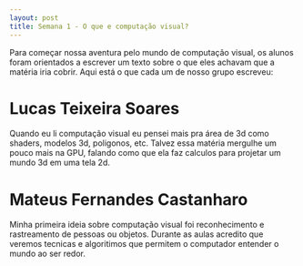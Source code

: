 ```yaml
---
layout: post
title: Semana 1 - O que e computação visual?
---
```


Para começar nossa aventura pelo mundo de computação visual, os alunos foram orientados a escrever um texto sobre o que eles achavam que a matéria iria cobrir. Aqui está o que cada um de nosso grupo escreveu:

# Lucas Teixeira Soares

Quando eu li computação visual eu pensei mais pra área de 3d como shaders, modelos 3d, poligonos, etc.
Talvez essa matéria mergulhe um pouco mais na GPU, falando como que ela faz calculos para projetar
um mundo 3d em uma tela 2d.

# Mateus Fernandes Castanharo

Minha primeira ideia sobre computação visual foi reconhecimento e rastreamento de pessoas ou objetos.
Durante as aulas acredito que veremos tecnicas e algoritimos que permitem o computador entender o mundo
ao ser redor.
